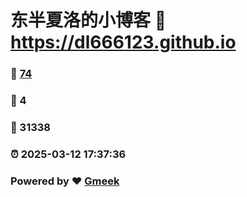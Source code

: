 # 东半夏洛的小博客 :link: https://dl666123.github.io 
### :page_facing_up: [74](https://dl666123.github.io/tag.html) 
### :speech_balloon: 4 
### :hibiscus: 31338 
### :alarm_clock: 2025-03-12 17:37:36 
### Powered by :heart: [Gmeek](https://github.com/Meekdai/Gmeek)
